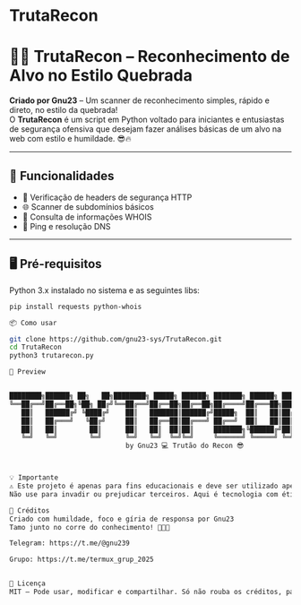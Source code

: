 # TrutaRecon


# 🕵️‍♂️ TrutaRecon – Reconhecimento de Alvo no Estilo Quebrada

**Criado por Gnu23** – Um scanner de reconhecimento simples, rápido e direto, no estilo da quebrada!  
O **TrutaRecon** é um script em Python voltado para iniciantes e entusiastas de segurança ofensiva que desejam fazer análises básicas de um alvo na web com estilo e humildade. 😎🔥

---

## 🚀 Funcionalidades

- 🔐 Verificação de headers de segurança HTTP
- 🌐 Scanner de subdomínios básicos
- 🧠 Consulta de informações WHOIS
- 📡 Ping e resolução DNS

---

## 🖥️ Pré-requisitos

Python 3.x instalado no sistema e as seguintes libs:

```bash
pip install requests python-whois

📦 Como usar

git clone https://github.com/gnu23-sys/TrutaRecon.git
cd TrutaRecon
python3 trutarecon.py

📸 Preview


████████╗██████╗ ██╗   ██╗████████╗ █████╗ ██████╗ ███████╗ ██████╗ ███╗   ██╗
╚══██╔══╝██╔══██╗╚██╗ ██╔╝╚══██╔══╝██╔══██╗██╔══██╗██╔════╝██╔═══██╗████╗  ██║
   ██║   ██████╔╝ ╚████╔╝    ██║   ███████║██████╔╝█████╗  ██║   ██║██╔██╗ ██║
   ██║   ██╔═══╝   ╚██╔╝     ██║   ██╔══██║██╔═══╝ ██╔══╝  ██║   ██║██║╚██╗██║
   ██║   ██║        ██║      ██║   ██║  ██║██║     ███████╗╚██████╔╝██║ ╚████║
   ╚═╝   ╚═╝        ╚═╝      ╚═╝   ╚═╝  ╚═╝╚═╝     ╚══════╝ ╚═════╝ ╚═╝  ╚═══╝
                             by Gnu23 💻 Trutão do Recon 😎



💡 Importante
⚠️ Este projeto é apenas para fins educacionais e deve ser utilizado apenas em alvos autorizados.
Não use para invadir ou prejudicar terceiros. Aqui é tecnologia com ética.

🤝 Créditos
Criado com humildade, foco e gíria de responsa por Gnu23
Tamo junto no corre do conhecimento! 🤜🤛🧠

Telegram: https://t.me/@gnu239

Grupo: https://t.me/termux_grup_2025


📜 Licença
MIT – Pode usar, modificar e compartilhar. Só não rouba os créditos, parça. 😅
